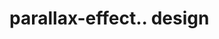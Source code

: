 # parallax-effect.. design                                                                                                                                                                                                                                                                                                               
                                     

